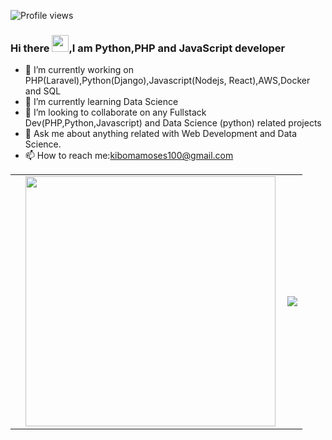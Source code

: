 


![Profile views](https://gpvc.arturio.dev/kibomamoses)
### Hi there <img src="https://user-images.githubusercontent.com/5679180/79618120-0daffb80-80be-11ea-819e-d2b0fa904d07.gif" width="27px">,I am <b>Python,PHP and JavaScript</b> developer


- 🔭 I’m currently working on PHP(Laravel),Python(Django),Javascript(Nodejs, React),AWS,Docker and SQL
- 🌱 I’m currently learning Data Science
- 👯 I’m looking to collaborate on any Fullstack Dev(PHP,Python,Javascript) and Data Science (python) related projects
- 💬 Ask me about  anything related with Web Development and Data Science.
- 📫 How to reach me:kibomamoses100@gmail.com

<center>
  <table>
  <tr>
      <td>
        <td>
          <img width="400px" align="left" src="https://github-readme-stats.vercel.app/api?username=kibomamoses&count_private=true&show_icons=true&theme=dark&layout=compact"/>
       </td>
    <td>
     <a href="https://wakatime.com"><img src="https://wakatime.com/share/@kibomamoses/c56eadc7-1b33-4205-a2ef-457fd1bdd28d.png" /></a>
    </td>
  </tr>   
</table>
</center>



